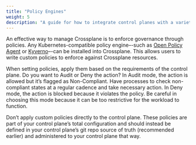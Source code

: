```yaml
---
title: "Policy Engines"
weight: 5
description: "A guide for how to integrate control planes with a variety of interfaces"
---
```


An effective way to manage Crossplane is to enforce governance through policies. Any Kubernetes-compatible policy engine–-such as [Open Policy Agent](https://github.com/open-policy-agent/opa) or [Kyverno](https://github.com/kyverno/kyverno)–-can be installed into Crossplane. This allows users to write custom policies to enforce against Crossplane resources.

When setting policies, apply them based on the requirements of the control plane. Do you want to Audit or Deny the action? In Audit mode, the action is allowed but it’s flagged as Non-Compliant. Have processes to check non-compliant states at a regular cadence and take necessary action. In Deny mode, the action is blocked because it violates the policy. Be careful in choosing this mode because it can be too restrictive for the workload to function.

Don’t apply custom policies directly to the control plane. These policies are part of your control plane’s total configuration and should instead be defined in your control plane’s git repo source of truth (recommended earlier) and administered to your control plane that way. 